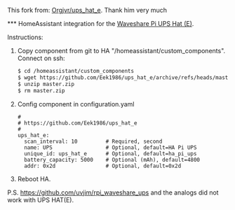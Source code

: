 This fork from: [Orgjvr/ups_hat_e](https://github.com/Orgjvr/ups_hat_e). Thank him very much

*** HomeAssistant integration for the [Waveshare Pi UPS Hat (E)](https://www.waveshare.com/wiki/UPS_HAT_(E)).

Instructions:
1) Copy component from git to HA "/homeassistant/custom_components". Connect on ssh:
   ```bash
   $ cd /homeassistant/custom_components
   $ wget https://github.com/Eek1986/ups_hat_e/archive/refs/heads/master.zip
   $ unzip master.zip
   $ rm master.zip
   ```
2) Config component in configuration.yaml
   ```
   #
   # https://github.com/Eek1986/ups_hat_e
   #
   ups_hat_e:
     scan_interval: 10         # Required, second
     name: UPS                 # Optional, default=HA Pi UPS
     unique_id: ups_hat_e      # Optional, default=ha_pi_ups
     battery_capacity: 5000    # Optional (mAh), default=4800
     addr: 0x2d                # Optional, default=0x2d
   ```
3) Reboot HA.

P.S. https://github.com/uvjim/rpi_waveshare_ups and the analogs did not work with UPS HAT(E).
